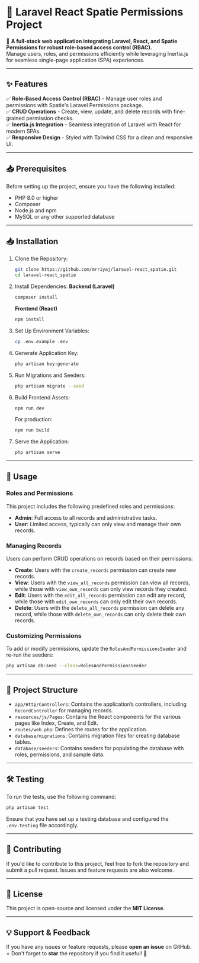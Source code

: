 # 📌 Laravel React Spatie Permissions Project

🚀 **A full-stack web application integrating Laravel, React, and Spatie Permissions for robust role-based access control (RBAC).**  
Manage users, roles, and permissions efficiently while leveraging Inertia.js for seamless single-page application (SPA) experiences.

---

## **✨ Features**
✅ **Role-Based Access Control (RBAC)** - Manage user roles and permissions with Spatie's Laravel Permissions package.  
✅ **CRUD Operations** - Create, view, update, and delete records with fine-grained permission checks.  
✅ **Inertia.js Integration** - Seamless integration of Laravel with React for modern SPAs.  
✅ **Responsive Design** - Styled with Tailwind CSS for a clean and responsive UI.  

---

## **📥 Prerequisites**
Before setting up the project, ensure you have the following installed:
- PHP 8.0 or higher  
- Composer  
- Node.js and npm  
- MySQL or any other supported database  

---

## **📥 Installation**
1. Clone the Repository:
   ```sh
   git clone https://github.com/mrriyaj/laravel-react_spatie.git
   cd laravel-react_spatie
   ```
2. Install Dependencies:
   **Backend (Laravel)**
   ```sh
   composer install
   ```
   **Frontend (React)**
   ```sh
   npm install
   ```
3. Set Up Environment Variables:
   ```sh
   cp .env.example .env
   ```
4. Generate Application Key:
   ```sh
   php artisan key:generate
   ```
5. Run Migrations and Seeders:
   ```sh
   php artisan migrate --seed
   ```
6. Build Frontend Assets:
   ```sh
   npm run dev
   ```
   For production:
   ```sh
   npm run build
   ```
7. Serve the Application:
   ```sh
   php artisan serve
   ```

---

## **📌 Usage**
### **Roles and Permissions**
This project includes the following predefined roles and permissions:
- **Admin**: Full access to all records and administrative tasks.  
- **User**: Limited access, typically can only view and manage their own records.  

### **Managing Records**
Users can perform CRUD operations on records based on their permissions:
- **Create**: Users with the `create_records` permission can create new records.
- **View**: Users with the `view_all_records` permission can view all records, while those with `view_own_records` can only view records they created.
- **Edit**: Users with the `edit_all_records` permission can edit any record, while those with `edit_own_records` can only edit their own records.
- **Delete**: Users with the `delete_all_records` permission can delete any record, while those with `delete_own_records` can only delete their own records.

### **Customizing Permissions**
To add or modify permissions, update the `RolesAndPermissionsSeeder` and re-run the seeders:
   ```sh
   php artisan db:seed --class=RolesAndPermissionsSeeder
   ```

---

## **📂 Project Structure**
- `app/Http/Controllers`: Contains the application’s controllers, including `RecordController` for managing records.  
- `resources/js/Pages`: Contains the React components for the various pages like Index, Create, and Edit.  
- `routes/web.php`: Defines the routes for the application.  
- `database/migrations`: Contains migration files for creating database tables.  
- `database/seeders`: Contains seeders for populating the database with roles, permissions, and sample data.  

---

## **🛠️ Testing**
To run the tests, use the following command:
   ```sh
   php artisan test
   ```
Ensure that you have set up a testing database and configured the `.env.testing` file accordingly.

---

## **🤝 Contributing**
If you'd like to contribute to this project, feel free to fork the repository and submit a pull request. Issues and feature requests are also welcome.

---

## **📜 License**
This project is open-source and licensed under the **MIT License**.

---

## **💡 Support & Feedback**
If you have any issues or feature requests, please **open an issue** on GitHub.  
⭐ Don't forget to **star** the repository if you find it useful! 🚀


